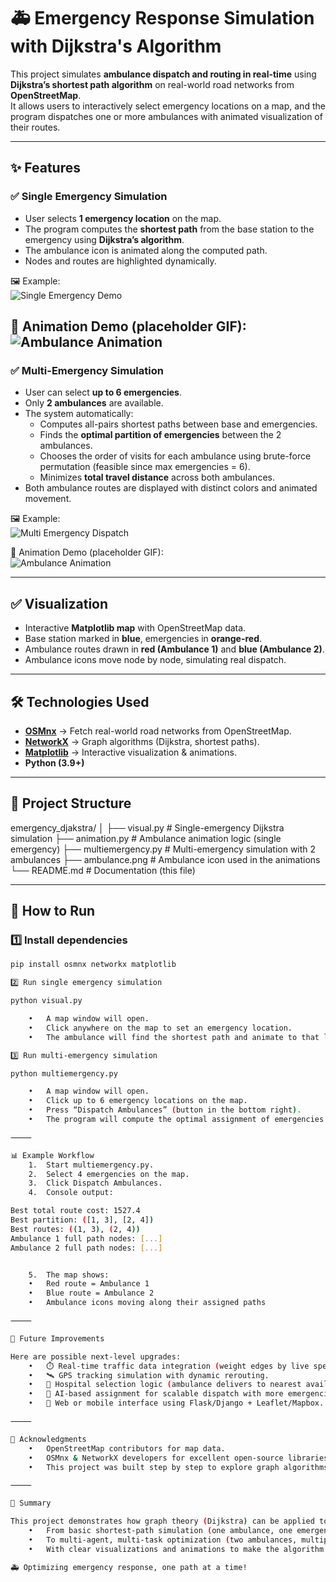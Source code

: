 
# 🚑 Emergency Response Simulation with Dijkstra's Algorithm

This project simulates **ambulance dispatch and routing in real-time** using **Dijkstra’s shortest path algorithm** on real-world road networks from **OpenStreetMap**.  
It allows users to interactively select emergency locations on a map, and the program dispatches one or more ambulances with animated visualization of their routes.

---

## ✨ Features

### ✅ Single Emergency Simulation
- User selects **1 emergency location** on the map.
- The program computes the **shortest path** from the base station to the emergency using **Dijkstra’s algorithm**.
- The ambulance icon is animated along the computed path.
- Nodes and routes are highlighted dynamically.

🖼️ Example:  
![Single Emergency Demo](assets/single_emergency.png)

🎥 Animation Demo (placeholder GIF):  
![Ambulance Animation](assets/single_ambulance_animation.gif)
---

### ✅ Multi-Emergency Simulation
- User can select **up to 6 emergencies**.
- Only **2 ambulances** are available.
- The system automatically:
  - Computes all-pairs shortest paths between base and emergencies.
  - Finds the **optimal partition of emergencies** between the 2 ambulances.
  - Chooses the order of visits for each ambulance using brute-force permutation (feasible since max emergencies = 6).
  - Minimizes **total travel distance** across both ambulances.
- Both ambulance routes are displayed with distinct colors and animated movement.

🖼️ Example:  
![Multi Emergency Dispatch](assets/multi_emergency.png)

🎥 Animation Demo (placeholder GIF):  
![Ambulance Animation](assets/ambulance_animation.gif)

---

## ✅ Visualization
- Interactive **Matplotlib map** with OpenStreetMap data.
- Base station marked in **blue**, emergencies in **orange-red**.
- Ambulance routes drawn in **red (Ambulance 1)** and **blue (Ambulance 2)**.
- Ambulance icons move node by node, simulating real dispatch.

---

## 🛠️ Technologies Used
- **[OSMnx](https://osmnx.readthedocs.io/)** → Fetch real-world road networks from OpenStreetMap.  
- **[NetworkX](https://networkx.org/)** → Graph algorithms (Dijkstra, shortest paths).  
- **[Matplotlib](https://matplotlib.org/)** → Interactive visualization & animations.  
- **Python (3.9+)**

---

## 📂 Project Structure

emergency_djakstra/
│
├── visual.py          # Single-emergency Dijkstra simulation
├── animation.py       # Ambulance animation logic (single emergency)
├── multiemergency.py  # Multi-emergency simulation with 2 ambulances
├── ambulance.png      # Ambulance icon used in the animations
└── README.md          # Documentation (this file)

---

## 🚀 How to Run

### 1️⃣ Install dependencies
```bash
pip install osmnx networkx matplotlib

2️⃣ Run single emergency simulation

python visual.py

	•	A map window will open.
	•	Click anywhere on the map to set an emergency location.
	•	The ambulance will find the shortest path and animate to that location.

3️⃣ Run multi-emergency simulation

python multiemergency.py

	•	A map window will open.
	•	Click up to 6 emergency locations on the map.
	•	Press “Dispatch Ambulances” (button in the bottom right).
	•	The program will compute the optimal assignment of emergencies between the two ambulances and animate both routes.

⸻

📊 Example Workflow
	1.	Start multiemergency.py.
	2.	Select 4 emergencies on the map.
	3.	Click Dispatch Ambulances.
	4.	Console output:

Best total route cost: 1527.4
Best partition: ([1, 3], [2, 4])
Best routes: ((1, 3), (2, 4))
Ambulance 1 full path nodes: [...]
Ambulance 2 full path nodes: [...]


	5.	The map shows:
	•	Red route = Ambulance 1
	•	Blue route = Ambulance 2
	•	Ambulance icons moving along their assigned paths

⸻

🔮 Future Improvements

Here are possible next-level upgrades:
	•	⏱️ Real-time traffic data integration (weight edges by live speed/traffic).
	•	🛰️ GPS tracking simulation with dynamic rerouting.
	•	🏥 Hospital selection logic (ambulance delivers to nearest available hospital).
	•	🤖 AI-based assignment for scalable dispatch with more emergencies & ambulances.
	•	📱 Web or mobile interface using Flask/Django + Leaflet/Mapbox.

⸻

🙌 Acknowledgments
	•	OpenStreetMap contributors for map data.
	•	OSMnx & NetworkX developers for excellent open-source libraries.
	•	This project was built step by step to explore graph algorithms, optimization, and interactive visualization.

⸻

📌 Summary

This project demonstrates how graph theory (Dijkstra) can be applied to real-world emergency response systems:
	•	From basic shortest-path simulation (one ambulance, one emergency).
	•	To multi-agent, multi-task optimization (two ambulances, multiple emergencies).
	•	With clear visualizations and animations to make the algorithm’s decisions transparent.

🚑 Optimizing emergency response, one path at a time!
